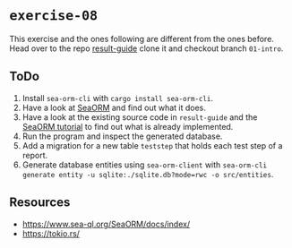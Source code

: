 # `exercise-08`
This exercise and the ones following are different from the ones before.
Head over to the repo [result-guide](https://github.com/DerFetzer/result-guide) clone it and checkout branch `01-intro`.

## ToDo
1. Install `sea-orm-cli` with `cargo install sea-orm-cli`.
2. Have a look at [SeaORM](https://www.sea-ql.org/SeaORM/) and find out what it does.
3. Have a look at the existing source code in `result-guide` and the [SeaORM tutorial](https://www.sea-ql.org/sea-orm-tutorial/ch00-00-introduction.html) to find out what is already implemented.
4. Run the program and inspect the generated database.
5. Add a migration for a new table `teststep` that holds each test step of a report.
6. Generate database entities using `sea-orm-client` with `sea-orm-cli generate entity -u sqlite:./sqlite.db?mode=rwc -o src/entities`.

## Resources
- https://www.sea-ql.org/SeaORM/docs/index/
- https://tokio.rs/
